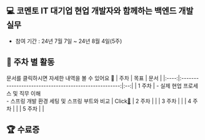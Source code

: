 ## 💻 코멘토 IT 대기업 현업 개발자와 함께하는 백엔드 개발 실무
- 참여 기간 : 24년 7월 7일 ~ 24년 8월 4일(5주)

## 📆 주차 별 활동
문서를 클릭하시면 자세한 내역을 볼 수 있어요 🙂
|  주차  |                          목표                           | 문서 |
|:----:|:-----------------------------------------------------:|:--:|
| 1 주차 | - 실제 현업 프로세스 및 직무 이해<br/> - 스프링 개발 환경 세팅 및 스프링 부트와 비교 | Click[📄](./docs/1week.md)
| 2 주차 |                                                       |
| 3 주차 |                                                       |
| 4 주차 |                                                       |
| 5 주차 |                                                       |

## 🏆 수료증
